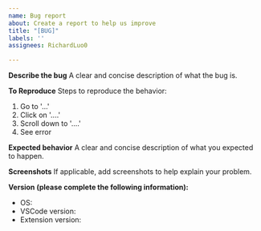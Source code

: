 ```yaml
---
name: Bug report
about: Create a report to help us improve
title: "[BUG]"
labels: ''
assignees: RichardLuo0

---
```


**Describe the bug**
A clear and concise description of what the bug is.

**To Reproduce**
Steps to reproduce the behavior:
1. Go to '...'
2. Click on '....'
3. Scroll down to '....'
4. See error

**Expected behavior**
A clear and concise description of what you expected to happen.

**Screenshots**
If applicable, add screenshots to help explain your problem.

**Version (please complete the following information):**
 - OS:
 - VSCode version:
 - Extension version:
